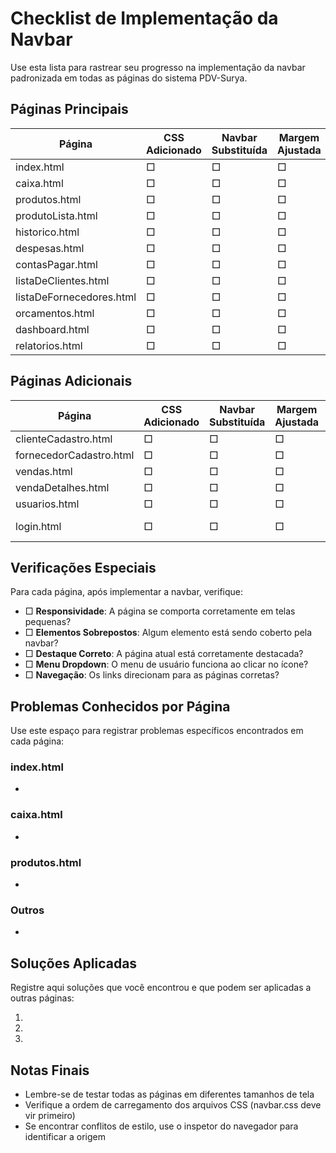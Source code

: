 # Checklist de Implementação da Navbar

Use esta lista para rastrear seu progresso na implementação da navbar padronizada em todas as páginas do sistema PDV-Surya.

## Páginas Principais

| Página | CSS Adicionado | Navbar Substituída | Margem Ajustada | JS Adicionado | Testada | Observações |
|--------|----------------|-------------------|----------------|--------------|---------|-------------|
| index.html | □ | □ | □ | □ | □ | |
| caixa.html | □ | □ | □ | □ | □ | |
| produtos.html | □ | □ | □ | □ | □ | |
| produtoLista.html | □ | □ | □ | □ | □ | |
| historico.html | □ | □ | □ | □ | □ | |
| despesas.html | □ | □ | □ | □ | □ | |
| contasPagar.html | □ | □ | □ | □ | □ | |
| listaDeClientes.html | □ | □ | □ | □ | □ | |
| listaDeFornecedores.html | □ | □ | □ | □ | □ | |
| orcamentos.html | □ | □ | □ | □ | □ | |
| dashboard.html | □ | □ | □ | □ | □ | |
| relatorios.html | □ | □ | □ | □ | □ | |

## Páginas Adicionais

| Página | CSS Adicionado | Navbar Substituída | Margem Ajustada | JS Adicionado | Testada | Observações |
|--------|----------------|-------------------|----------------|--------------|---------|-------------|
| clienteCadastro.html | □ | □ | □ | □ | □ | |
| fornecedorCadastro.html | □ | □ | □ | □ | □ | |
| vendas.html | □ | □ | □ | □ | □ | |
| vendaDetalhes.html | □ | □ | □ | □ | □ | |
| usuarios.html | □ | □ | □ | □ | □ | |
| login.html | □ | □ | □ | □ | □ | *Verificar se precisa* |

## Verificações Especiais

Para cada página, após implementar a navbar, verifique:

- □ **Responsividade**: A página se comporta corretamente em telas pequenas?
- □ **Elementos Sobrepostos**: Algum elemento está sendo coberto pela navbar?
- □ **Destaque Correto**: A página atual está corretamente destacada?
- □ **Menu Dropdown**: O menu de usuário funciona ao clicar no ícone?
- □ **Navegação**: Os links direcionam para as páginas corretas?

## Problemas Conhecidos por Página

Use este espaço para registrar problemas específicos encontrados em cada página:

### index.html
- 

### caixa.html
- 

### produtos.html
- 

### Outros
- 

## Soluções Aplicadas

Registre aqui soluções que você encontrou e que podem ser aplicadas a outras páginas:

1. 
2. 
3. 

## Notas Finais

- Lembre-se de testar todas as páginas em diferentes tamanhos de tela
- Verifique a ordem de carregamento dos arquivos CSS (navbar.css deve vir primeiro)
- Se encontrar conflitos de estilo, use o inspetor do navegador para identificar a origem
